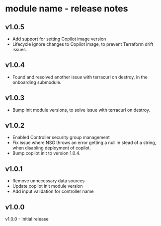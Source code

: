 # module name - release notes

## v1.0.5
- Add support for setting Copilot image version
- Lifecycle ignore changes to Copilot image, to prevent Terraform drift issues.

## v1.0.4
- Found and resolved another issue with terracurl on destroy, in the onboarding submodule.

## v1.0.3
- Bump init module versions, to solve issue with terracurl on destroy.

## v1.0.2
- Enabled Controller security group management
- Fix issue where NSG throws an error getting a null in stead of a string, when disabling deployment of copilot.
- Bump copilot init to version 1.0.4.

## v1.0.1
- Remove unnecessary data sources
- Update copilot init module version
- Add input validation for controller name

## v1.0.0
v1.0.0 - Initial release